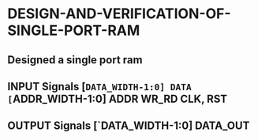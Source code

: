 # DESIGN-AND-VERIFICATION-OF-SINGLE-PORT-RAM
Designed a single port ram
-----------------------------------------------
INPUT Signals
[`DATA_WIDTH-1:0] DATA
[`ADDR_WIDTH-1:0] ADDR
WR_RD
CLK, RST
-----------------------------------------------
OUTPUT Signals
[`DATA_WIDTH-1:0] DATA_OUT
-----------------------------------------------

